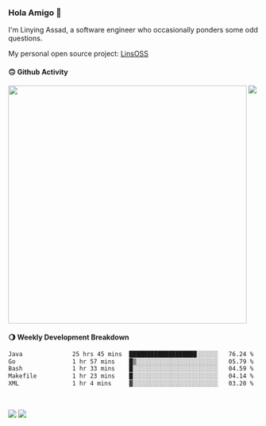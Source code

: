 ### Hola Amigo 🤣   

I'm Linying Assad, a software engineer who occasionally ponders some odd questions.  

My personal open source project: [LinsOSS](https://github.com/linsoss)
 
#### 🙃 Github Activity 
<div>
  <img src="https://github-readme-stats.vercel.app/api?username=al-assad&show_icons=true" align="top" style="display: inline-block;" width="480"/>
  <img src="https://github-readme-stats.vercel.app/api/top-langs/?username=al-assad&hide=css,html&langs_count=8&layout=compact" align="top" style="display: inline-block;"/>
</div>

#### 🌖 Weekly Development Breakdown
<!--START_SECTION:waka-->

```txt
Java              25 hrs 45 mins  ███████████████████░░░░░░   76.24 %
Go                1 hr 57 mins    █▒░░░░░░░░░░░░░░░░░░░░░░░   05.79 %
Bash              1 hr 33 mins    █░░░░░░░░░░░░░░░░░░░░░░░░   04.59 %
Makefile          1 hr 23 mins    █░░░░░░░░░░░░░░░░░░░░░░░░   04.14 %
XML               1 hr 4 mins     ▓░░░░░░░░░░░░░░░░░░░░░░░░   03.20 %
```

<!--END_SECTION:waka-->

<br>

<a href="https://twitter.com/assad_lin"><img src="https://img.shields.io/badge/Twitter-@assad__lin-blue?style=flat&logo=twitter" /></a>
<a href="https://al-assad.github.io"><img src="https://img.shields.io/badge/Blogs-Linying_Assad's_Blog-yellow?style=flat&logo=github" /></a>

